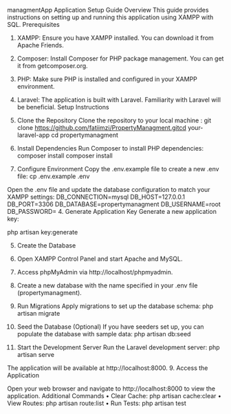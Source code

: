managmentApp Application Setup Guide
Overview
This guide provides instructions on setting up and running this application using XAMPP with SQL.
Prerequisites
1.	XAMPP: Ensure you have XAMPP installed. You can download it from Apache Friends.
2.	Composer: Install Composer for PHP package management. You can get it from getcomposer.org.
3.	PHP: Make sure PHP is installed and configured in your XAMPP environment.
4.	Laravel: The application is built with Laravel. Familiarity with Laravel will be beneficial.
Setup Instructions
1. Clone the Repository
Clone the repository to your local machine :
git clone https://github.com/fatiimzi/PropertyManagment.gitcd your-laravel-app
cd propertymanagment

2. Install Dependencies
Run Composer to install PHP dependencies:
composer install 
composer install
3. Configure Environment
Copy the .env.example file to create a new .env file:
cp .env.example .env

Open the .env file and update the database configuration to match your XAMPP settings:
DB_CONNECTION=mysql
DB_HOST=127.0.0.1
DB_PORT=3306
DB_DATABASE=propertymanagment
DB_USERNAME=root
DB_PASSWORD=
4. Generate Application Key
Generate a new application key:

php artisan key:generate

5. Create the Database
1.	Open XAMPP Control Panel and start Apache and MySQL.
2.	Access phpMyAdmin via http://localhost/phpmyadmin.
3.	Create a new database with the name specified in your .env file (propertymanagment).
6. Run Migrations
Apply migrations to set up the database schema:
php artisan migrate

7. Seed the Database (Optional)
If you have seeders set up, you can populate the database with sample data:
php artisan db:seed

8. Start the Development Server
Run the Laravel development server:
php artisan serve

The application will be available at http://localhost:8000.
9. Access the Application

Open your web browser and navigate to http://localhost:8000 to view the application.
Additional Commands
•	Clear Cache: php artisan cache:clear
•	View Routes: php artisan route:list
•	Run Tests: php artisan test

